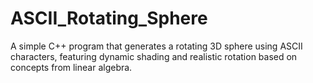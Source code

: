 # ASCII_Rotating_Sphere
A simple C++ program that generates a rotating 3D sphere using ASCII characters, featuring dynamic shading and realistic rotation based on concepts from linear algebra.
